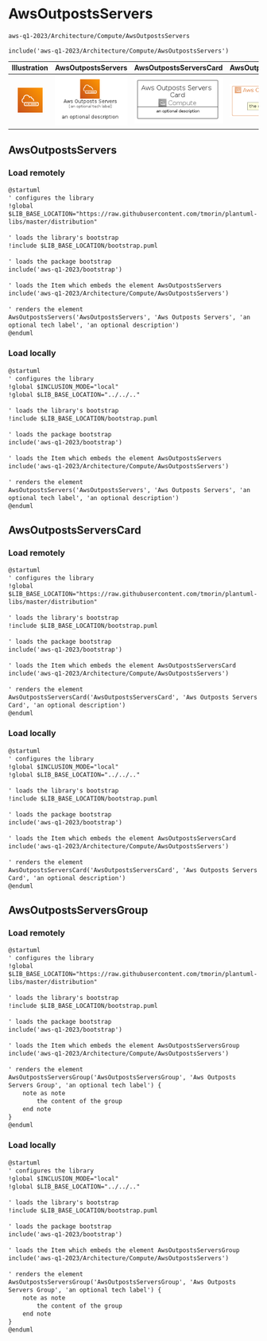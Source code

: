# AwsOutpostsServers


```text
aws-q1-2023/Architecture/Compute/AwsOutpostsServers
```

```text
include('aws-q1-2023/Architecture/Compute/AwsOutpostsServers')
```



| Illustration | AwsOutpostsServers | AwsOutpostsServersCard | AwsOutpostsServersGroup |
| :---: | :---: | :---: | :---: |
| ![illustration for Illustration](../../../aws-q1-2023/Architecture/Compute/AwsOutpostsServers.png) | ![illustration for AwsOutpostsServers](../../../aws-q1-2023/Architecture/Compute/AwsOutpostsServers.Local.png) | ![illustration for AwsOutpostsServersCard](../../../aws-q1-2023/Architecture/Compute/AwsOutpostsServersCard.Local.png) | ![illustration for AwsOutpostsServersGroup](../../../aws-q1-2023/Architecture/Compute/AwsOutpostsServersGroup.Local.png) |




## AwsOutpostsServers

### Load remotely
```plantuml
@startuml
' configures the library
!global $LIB_BASE_LOCATION="https://raw.githubusercontent.com/tmorin/plantuml-libs/master/distribution"

' loads the library's bootstrap
!include $LIB_BASE_LOCATION/bootstrap.puml

' loads the package bootstrap
include('aws-q1-2023/bootstrap')

' loads the Item which embeds the element AwsOutpostsServers
include('aws-q1-2023/Architecture/Compute/AwsOutpostsServers')

' renders the element
AwsOutpostsServers('AwsOutpostsServers', 'Aws Outposts Servers', 'an optional tech label', 'an optional description')
@enduml
```

### Load locally
```plantuml
@startuml
' configures the library
!global $INCLUSION_MODE="local"
!global $LIB_BASE_LOCATION="../../.."

' loads the library's bootstrap
!include $LIB_BASE_LOCATION/bootstrap.puml

' loads the package bootstrap
include('aws-q1-2023/bootstrap')

' loads the Item which embeds the element AwsOutpostsServers
include('aws-q1-2023/Architecture/Compute/AwsOutpostsServers')

' renders the element
AwsOutpostsServers('AwsOutpostsServers', 'Aws Outposts Servers', 'an optional tech label', 'an optional description')
@enduml
```

## AwsOutpostsServersCard

### Load remotely
```plantuml
@startuml
' configures the library
!global $LIB_BASE_LOCATION="https://raw.githubusercontent.com/tmorin/plantuml-libs/master/distribution"

' loads the library's bootstrap
!include $LIB_BASE_LOCATION/bootstrap.puml

' loads the package bootstrap
include('aws-q1-2023/bootstrap')

' loads the Item which embeds the element AwsOutpostsServersCard
include('aws-q1-2023/Architecture/Compute/AwsOutpostsServers')

' renders the element
AwsOutpostsServersCard('AwsOutpostsServersCard', 'Aws Outposts Servers Card', 'an optional description')
@enduml
```

### Load locally
```plantuml
@startuml
' configures the library
!global $INCLUSION_MODE="local"
!global $LIB_BASE_LOCATION="../../.."

' loads the library's bootstrap
!include $LIB_BASE_LOCATION/bootstrap.puml

' loads the package bootstrap
include('aws-q1-2023/bootstrap')

' loads the Item which embeds the element AwsOutpostsServersCard
include('aws-q1-2023/Architecture/Compute/AwsOutpostsServers')

' renders the element
AwsOutpostsServersCard('AwsOutpostsServersCard', 'Aws Outposts Servers Card', 'an optional description')
@enduml
```

## AwsOutpostsServersGroup

### Load remotely
```plantuml
@startuml
' configures the library
!global $LIB_BASE_LOCATION="https://raw.githubusercontent.com/tmorin/plantuml-libs/master/distribution"

' loads the library's bootstrap
!include $LIB_BASE_LOCATION/bootstrap.puml

' loads the package bootstrap
include('aws-q1-2023/bootstrap')

' loads the Item which embeds the element AwsOutpostsServersGroup
include('aws-q1-2023/Architecture/Compute/AwsOutpostsServers')

' renders the element
AwsOutpostsServersGroup('AwsOutpostsServersGroup', 'Aws Outposts Servers Group', 'an optional tech label') {
    note as note
        the content of the group
    end note
}
@enduml
```

### Load locally
```plantuml
@startuml
' configures the library
!global $INCLUSION_MODE="local"
!global $LIB_BASE_LOCATION="../../.."

' loads the library's bootstrap
!include $LIB_BASE_LOCATION/bootstrap.puml

' loads the package bootstrap
include('aws-q1-2023/bootstrap')

' loads the Item which embeds the element AwsOutpostsServersGroup
include('aws-q1-2023/Architecture/Compute/AwsOutpostsServers')

' renders the element
AwsOutpostsServersGroup('AwsOutpostsServersGroup', 'Aws Outposts Servers Group', 'an optional tech label') {
    note as note
        the content of the group
    end note
}
@enduml
```

